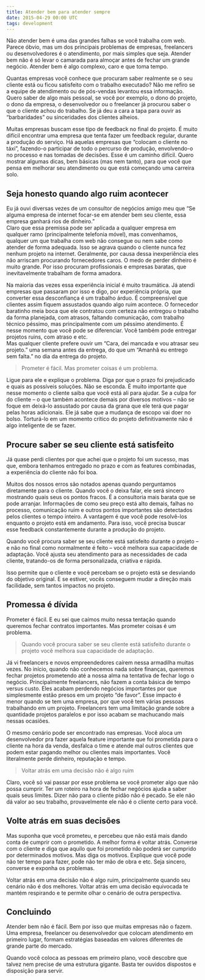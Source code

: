 ```yaml
---
title: Atender bem para atender sempre
date: 2015-04-29 00:00 UTC
tags: development
---
```



Não atender bem é uma das grandes falhas se você trabalha com web. Parece óbvio, mas um dos principais problemas de empresas, freelancers ou desenvolvedores é o atendimento, por mais simples que seja. Atender bem não é só levar o camarada para almoçar antes de fechar um grande negócio. Atender bem é algo complexo, caro e que toma tempo.

Quantas empresas você conhece que procuram saber realmente se o seu cliente está ou ficou satisfeito com o trabalho executado? Não me refiro se a equipe de atendimento ou de pós-vendas levantou essa informação. Quero saber de algo mais pessoal, se você por exemplo, o dono do projeto, o dono da empresa, o desenvolvedor ou o freelancer já procurou saber o que o cliente achou do trabalho. Se já deu a cara a tapa para ouvir as “barbaridades” ou sinceridades dos clientes alheios.

Muitas empresas buscam esse tipo de feedback no final do projeto. É muito difícil encontrar uma empresa que tenta fazer um feedback regular, durante a produção do serviço. Há aquelas empresas que “colocam o cliente no táxi”, fazendo-o participar de todo o percurso de produção, envolvendo-o no processo e nas tomadas de decisões. Esse é um caminho difícil. Quero mostrar algumas dicas, bem básicas (mas nem tanto), para que você que pensa em melhorar seu atendimento ou que está começando uma carreira solo.

## Seja honesto quando algo ruim acontecer

Eu já ouvi diversas vezes de um consultor de negócios amigo meu que “Se alguma empresa de internet focar-se em atender bem seu cliente, essa empresa ganhará rios de dinheiro.”  
Claro que essa premissa pode ser aplicada a qualquer empresa em qualquer ramo (principalmente telefonia móvel), mas convenhamos, qualquer um que trabalha com web não consegue ou nem sabe como atender de forma adequada. Isso se agrava quando o cliente nunca fez nenhum projeto na internet. Geralmente, por causa dessa inexperiência eles não arriscam procurando fornecedores caros. O medo de perder dinheiro é muito grande. Por isso procuram profissionais e empresas baratas, que inevitavelmente trabalham de forma amadora.

Na maioria das vezes essa experiência inicial é muito traumática. Já atendi empresas que passaram por isso e digo, por experiência própria, que converter essa desconfiança é um trabalho árduo. É compreensível que clientes assim fiquem assustados quando algo ruim acontece. O fornecedor baratinho meia boca que ele contratou com certeza não entregou o trabalho da forma planejada, com atrasos, faltando comunicação, com trabalho técnico péssimo, mas principalmente com um péssimo atendimento. É nesse momento que você pode se diferenciar. Você também pode entregar projetos ruins, com atraso e etc.  
Mas qualquer cliente prefere ouvir um “Cara, dei mancada e vou atrasar seu projeto.” uma semana antes da entrega, do que um “Amanhã eu entrego sem falta.” no dia da entrega do projeto.

> Prometer é fácil. Mas prometer coisas é um problema.

Ligue para ele e explique o problema. Diga por que o prazo foi prejudicado e quais as possíveis soluções. Não se esconda. É muito importante que nesse momento o cliente saiba que você está ali para ajudar. Se a culpa for do cliente – o que também acontece demais por diversos motivos – não se foque em deixá-lo assustado por causa da grana que ele terá que pagar pelas horas adicionais. Ele já sabe que a mudança de escopo vai doer no bolso. Torturá-lo em um momento crítico do projeto definitivamente não é algo inteligente de se fazer.

## Procure saber se seu cliente está satisfeito

Já quase perdi clientes por que achei que o projeto foi um sucesso, mas que, embora tenhamos entregado no prazo e com as features combinadas, a experiência do cliente não foi boa.

Muitos dos nossos erros são notados apenas quando perguntamos diretamente para o cliente. Quando você o deixa falar, ele será sincero mostrando quais seus os pontos fracos. É a consultoria mais barata que se pode arranjar. Informações de como seu preço está alto demais, falhas no processo, comunicação ruim e outros pontos importantes são detectados pelos clientes o tempo inteiro. A vantagem é que você pode resolvê-los enquanto o projeto está em andamento. Para isso, você precisa buscar esse feedback constantemente durante a produção do projeto.

Quando você procura saber se seu cliente está satisfeito durante o projeto – e não no final como normalmente é feito – você melhora sua capacidade de adaptação. Você ajusta seu atendimento para as necessidades de cada cliente, tratando-os de forma personalizada, criativa e rápida.

Isso permite que o cliente e você percebam se o projeto está se desviando do objetivo original. E se estiver, vocês conseguem mudar a direção mais facilidade, sem tantos impactos no projeto.

## Promessa é dívida

Prometer é fácil. E eu sei que caímos muito nessa tentação quando queremos fechar contratos importantes. Mas prometer coisas é um problema.

> Quando você procura saber se seu cliente está satisfeito durante o projeto você melhora sua capacidade de adaptação.

Já vi freelancers e novos empreendedores caírem nessa armadilha muitas vezes. No início, quando não conhecemos nada sobre finanças, queremos fechar projetos prometendo até a nossa alma na tentativa de fechar logo o negócio. Principalmente freelancers, não fazem a conta básica de tempo versus custo. Eles acabam perdendo negócios importantes por que simplesmente estão presos em um projeto “de favor”. Esse impacto é menor quando se tem uma empresa, por que você tem várias pessoas trabalhando em um projeto. Freelancers tem uma limitação grande sobre a quantidade projetos paralelos e por isso acabam se machucando mais nessas ocasiões.

O mesmo cenário pode ser encontrado nas empresas. Você aloca um desenvolvedor pra fazer aquela feature importante que foi prometida para o cliente na hora da venda, desfalca o time e atende mal outros clientes que podem estar pagando melhor ou clientes mais importantes. Você literalmente perde dinheiro, reputação e tempo.

> Voltar atrás em uma decisão não é algo ruim

Claro, você só vai passar por esse problema se você prometer algo que não possa cumprir. Ter um roteiro na hora de fechar negócios ajuda a saber quais seus limites. Dizer não para o cliente pidão não é pecado. Se ele não dá valor ao seu trabalho, provavelmente ele não é o cliente certo para você.

## Volte atrás em suas decisões

Mas suponha que você prometeu, e percebeu que não está mais dando conta de cumprir com o prometido. A melhor forma é voltar atrás. Converse com o cliente e diga que aquilo que foi prometido não poderá ser cumprido por determinados motivos. Mas diga os motivos. Explique que você pode não ter tempo para fazer, pode não ter mão de obra e etc. Seja sincero, converse e exponha os problemas.

Voltar atrás em uma decisão não é algo ruim, principalmente quando seu cenário não é dos melhores. Voltar atrás em uma decisão equivocada te mantém respirando e te permite olhar o cenário de outra perspectiva.

## Concluindo

Atender bem não é fácil. Bem por isso que muitas empresas não o fazem. Uma empresa, freelancer ou desenvolvedor que colocam atendimento em primeiro lugar, formam estratégias baseadas em valores diferentes de grande parte do mercado.

Quando você coloca as pessoas em primeiro plano, você descobre que talvez nem precise de uma estrutura gigante. Basta ter ouvidos dispostos e disposição para servir.

